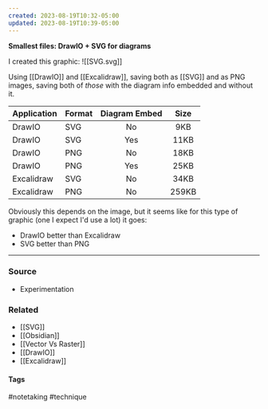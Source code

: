 ```yaml
---
created: 2023-08-19T10:32-05:00
updated: 2023-08-19T10:39-05:00
---
```

**Smallest files: DrawIO + SVG for diagrams**

I created this graphic:
![[SVG.svg]]

Using [[DrawIO]] and [[Excalidraw]], saving both as [[SVG]] and as PNG images, saving both of *those* with the diagram info embedded and without it. 

| Application | Format | Diagram Embed | Size |
|:--|--|:--:|:--:|
| DrawIO | SVG | No | 9KB |
| DrawIO | SVG | Yes | 11KB |
| DrawIO | PNG | No | 18KB |
| DrawIO | PNG | Yes | 25KB |
| Excalidraw | SVG | No | 34KB | 
| Excalidraw | PNG | No | 259KB |

Obviously this depends on the image, but it seems like for this type of graphic (one I expect I'd use a lot) it goes:
- DrawIO better than Excalidraw
- SVG better than PNG

---
### Source
- Experimentation

### Related
- [[SVG]]
- [[Obsidian]]
- [[Vector Vs Raster]]
- [[DrawIO]]
- [[Excalidraw]]

#### Tags
#notetaking #technique 